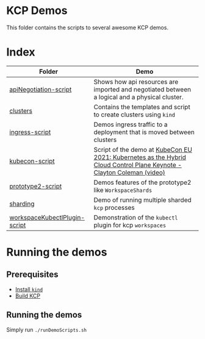 # KCP Demos
This folder contains the scripts to several awesome KCP demos.

# Index

| Folder                                                           | Demo                                                                                                                                                                 |
|------------------------------------------------------------------|----------------------------------------------------------------------------------------------------------------------------------------------------------------------|
| [apiNegotiation-script](./apiNegotiation-script)                 | Shows how api resources are imported and negotiated between a logical and a physical cluster.                                                                        |
| [clusters](./clusters)                                           | Contains the templates and script to create clusters using `kind`                                                                                                    |
| [ingress-script](./ingress-script)                               | Demos ingress traffic to a deployment that is moved between clusters                                                                                                 |
| [kubecon-script](./kubecon-script)                               | Script of the demo at [KubeCon EU 2021: Kubernetes as the Hybrid Cloud Control Plane Keynote - Clayton Coleman (video)](https://www.youtube.com/watch?v=oaPBYUfdFE8) |
| [prototype2-script](./prototype2-script)                         | Demos features of the prototype2 like `WorkspaceShards`                                                                                                              |
| [sharding](./sharding)                                           | Demo of running multiple sharded `kcp` processes                                                                                                                             |
| [workspaceKubectlPlugin-script](./workspaceKubectlPlugin-script) | Demonstration of the `kubectl` plugin for kcp `workspaces`                                                                                                           |


# Running the demos

## Prerequisites
* [Install `kind`](https://github.com/kubernetes-sigs/kind)
* [Build KCP](https://github.com/kcp-dev/kcp#how-do-i-get-started)

## Running the demos
Simply run `./runDemoScripts.sh`
